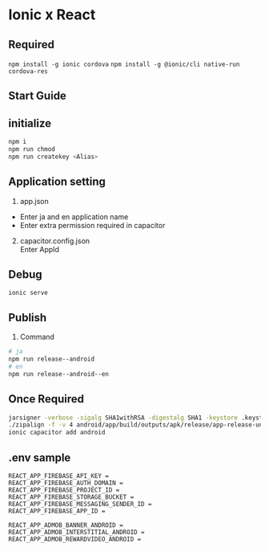 # Ionic x React

## Required
`npm install -g ionic cordova`
`npm install -g @ionic/cli native-run cordova-res`

## Start Guide

## initialize
```sh
npm i
npm run chmod
npm run createkey <Alias>
```

## Application setting
1. app.json  
- Enter ja and en application name
- Enter extra permission required in capacitor

2. capacitor.config.json  
Enter AppId

## Debug
`ionic serve`

## Publish
1. Command
```sh
# ja
npm run release--android
# en
npm run release--android--en
```

## Once Required
```sh
jarsigner -verbose -sigalg SHA1withRSA -digestalg SHA1 -keystore .keystore android/app/build/outputs/apk/release/app-release-unsigned.apk test
./zipalign -f -v 4 android/app/build/outputs/apk/release/app-release-unsigned.apk android/app/build/outputs/apk/release/app-release.apk
ionic capacitor add android
```

## .env sample
```
REACT_APP_FIREBASE_API_KEY =
REACT_APP_FIREBASE_AUTH_DOMAIN =
REACT_APP_FIREBASE_PROJECT_ID =
REACT_APP_FIREBASE_STORAGE_BUCKET =
REACT_APP_FIREBASE_MESSAGING_SENDER_ID =
REACT_APP_FIREBASE_APP_ID =

REACT_APP_ADMOB_BANNER_ANDROID =
REACT_APP_ADMOB_INTERSTITIAL_ANDROID =
REACT_APP_ADMOB_REWARDVIDEO_ANDROID =

```

